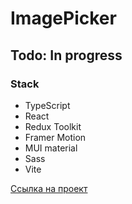 # ImagePicker
## Todo: In progress
### Stack
* TypeScript
* React
* Redux Toolkit
* Framer Motion
* MUI material
* Sass
* Vite

[Cсылка на проект](https://main--cheerful-fudge-346a98.netlify.app/)
